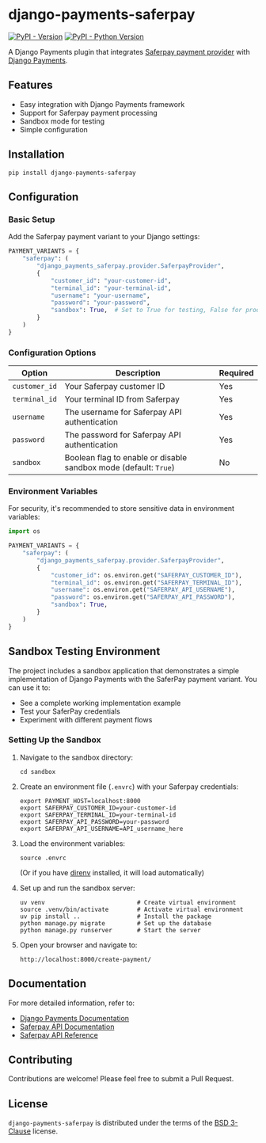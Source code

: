 # django-payments-saferpay

[![PyPI - Version](https://img.shields.io/pypi/v/django-payments-saferpay.svg)](https://pypi.org/project/django-payments-saferpay)
[![PyPI - Python Version](https://img.shields.io/pypi/pyversions/django-payments-saferpay.svg)](https://pypi.org/project/django-payments-saferpay)

A Django Payments plugin that integrates [Saferpay payment provider](https://docs.saferpay.com/home) with [Django Payments](https://django-payments.readthedocs.io/).

## Features

- Easy integration with Django Payments framework
- Support for Saferpay payment processing
- Sandbox mode for testing
- Simple configuration

## Installation

```console
pip install django-payments-saferpay
```

## Configuration

### Basic Setup

Add the Saferpay payment variant to your Django settings:

```python
PAYMENT_VARIANTS = {
    "saferpay": (
        "django_payments_saferpay.provider.SaferpayProvider",
        {
            "customer_id": "your-customer-id",
            "terminal_id": "your-terminal-id",
            "username": "your-username",
            "password": "your-password",
            "sandbox": True,  # Set to True for testing, False for production
        }
    )
}
```

### Configuration Options

| Option | Description | Required |
|--------|-------------|----------|
| `customer_id` | Your Saferpay customer ID | Yes |
| `terminal_id` | Your terminal ID from Saferpay | Yes |
| `username` | The username for Saferpay API authentication | Yes |
| `password` | The password for Saferpay API authentication | Yes |
| `sandbox` | Boolean flag to enable or disable sandbox mode (default: `True`) | No |

### Environment Variables

For security, it's recommended to store sensitive data in environment variables:

```python
import os

PAYMENT_VARIANTS = {
    "saferpay": (
        "django_payments_saferpay.provider.SaferpayProvider",
        {
            "customer_id": os.environ.get("SAFERPAY_CUSTOMER_ID"),
            "terminal_id": os.environ.get("SAFERPAY_TERMINAL_ID"),
            "username": os.environ.get("SAFERPAY_API_USERNAME"),
            "password": os.environ.get("SAFERPAY_API_PASSWORD"),
            "sandbox": True,
        }
    )
}
```

## Sandbox Testing Environment

The project includes a sandbox application that demonstrates a simple implementation of Django Payments with the SaferPay payment variant. You can use it to:

- See a complete working implementation example
- Test your SaferPay credentials
- Experiment with different payment flows

### Setting Up the Sandbox

1. Navigate to the sandbox directory:
   ```console
   cd sandbox
   ```

2. Create an environment file (`.envrc`) with your Saferpay credentials:
   ```shell
   export PAYMENT_HOST=localhost:8000
   export SAFERPAY_CUSTOMER_ID=your-customer-id
   export SAFERPAY_TERMINAL_ID=your-terminal-id
   export SAFERPAY_API_PASSWORD=your-password
   export SAFERPAY_API_USERNAME=API_username_here
   ```

3. Load the environment variables:
   ```console
   source .envrc
   ```
   (Or if you have [direnv](https://direnv.net/) installed, it will load automatically)

4. Set up and run the sandbox server:
   ```console
   uv venv                          # Create virtual environment
   source .venv/bin/activate        # Activate virtual environment
   uv pip install ..                # Install the package
   python manage.py migrate         # Set up the database
   python manage.py runserver       # Start the server
   ```

5. Open your browser and navigate to:
   ```
   http://localhost:8000/create-payment/
   ```

## Documentation

For more detailed information, refer to:
- [Django Payments Documentation](https://django-payments.readthedocs.io/)
- [Saferpay API Documentation](https://docs.saferpay.com/home)
- [Saferpay API Reference](https://saferpay.github.io/jsonapi/index.html)

## Contributing

Contributions are welcome! Please feel free to submit a Pull Request.

## License

`django-payments-saferpay` is distributed under the terms of the [BSD 3-Clause](https://spdx.org/licenses/BSD-3-Clause.html) license.
